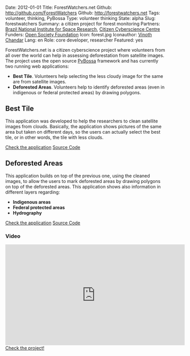 Date: 2012-01-01
Title: ForestWatchers.net
Github: http://github.com/ForestWatchers
Github: http://forestwatchers.net
Tags: volunteer, thinking, PyBossa
Type: volunteer thinking
State: alpha
Slug: forestwatchers
Summary: a citizen project for forest monitoring
Partners: <a href="#">Brazil National Institute for Space Research</a>, <a href="#">Citizen Cyberscience Centre</a>
Funders: <a href="http://soros.org">Open Society Foundation</a>
Icon: forest.jpg
Iconauthor: <a href="http://www.flickr.com/photos/vinothchandar/6820565620/">Vinoth Chandar</a>
Lang: en
Role: core developer, researcher
Featured: yes

ForestWatchers.net is a citizen cyberscience project where volunteers from all over the world can help in assessing deforestation from satellite images.
The project uses the open source [PyBossa](http://daniellombrana.es/pybossa.html) framework and has currently two running web applications:

 * **Best Tile**. Volunteers help selecting the less cloudy image for the same are from satellite images.
 * **Deforested Areas**. Volunteers help to identify deforested areas (even in indigenous or federal protected areas) by drawing polygons.


## Best Tile

This application was developed to help the researchers to clean satellite images from clouds. Basically, the application shows pictures of the same area but taken on different days, so the users can actually select the best tile, or in other words, the tile with less clouds.

<a target="_blank" class="btn" href="http://forestwatchers.net/pybossa/app/besttile"><i class="icon-cog"></i> Check the application</a>
<a target="_blank" class="btn" href="https://github.com/ForestWatchers/timeline"><i class="icon-github"></i> Source Code</a>

## Deforested Areas

This application builds on top of the previous one, using the cleaned images, to allow the users to mark deforested areas by drawing polygons on top of the deforested areas. This application shows also information in different layers regarding:

 * **Indigenous areas**
 * **Federal protected areas**
 * **Hydrography**

<a target="_blank" class="btn" href="http://forestwatchers.net/pybossa/app/deforestedareas"><i class="icon-cog"></i> Check the application</a>
<a target="_blank" class="btn" href="https://github.com/ForestWatchers/deforestation"><i class="icon-github"></i> Source Code</a>

### Video

<iframe width="560" height="315" src="http://www.youtube.com/embed/syyJ_bEbAtI?rel=0" frameborder="0" allowfullscreen></iframe>
<a target="_blank" href="http://forestwatchers.net" class="btn btn-large btn-primary"><i class="icon-globe"></i> Check the project!</a>
